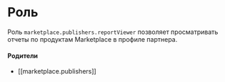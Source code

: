 # Роль

Роль `marketplace.publishers.reportViewer` позволяет просматривать отчеты по продуктам Marketplace в профиле партнера.


#### Родители

- [[marketplace.publishers]]
